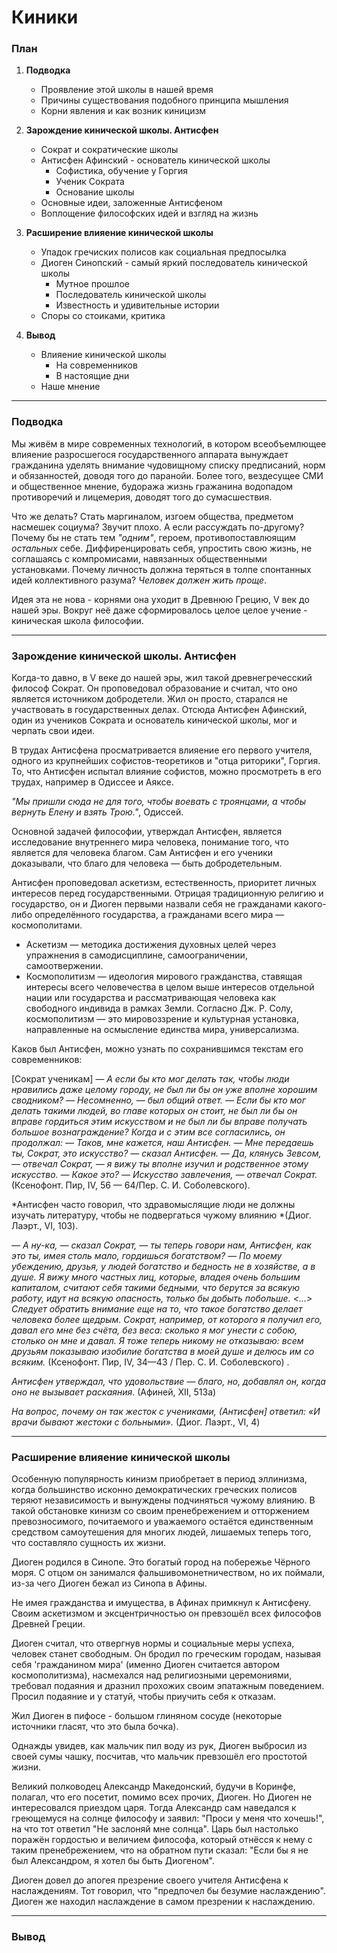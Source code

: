 # Киники
### План
1. **Подводка**
	- Проявление этой школы в нашей время
	- Причины существования подобного принципа мышления
	- Корни явления и как возник киницизм
	
2. **Зарождение кинической школы. Антисфен**
	- Сократ и сократические школы
	- Антисфен Афинский - основатель кинической школы
		* Софистика, обучение у Горгия
		* Ученик Сократа
		* Основание школы
	- Основные идеи, заложенные Антисфеном
	- Воплощение философских идей и взгляд на жизнь

3. **Расширение влияение кинической школы**
	- Упадок гречиских полисов как социальная предпосылка
	- Диоген Синопский - самый яркий последователь кинической школы
		* Мутное прошлое
		* Последователь кинической школы
		* Известность и удивительные истории
	- Споры со стоиками, критика

4. **Вывод**
	- Влияение кинической школы
		* На современников
		* В настоящие дни
	- Наше мнение
---
### Подводка

Мы живём в мире современных технологий, в котором всеобъемлющее влияение разросшегося государственного аппарата вынуждает гражданина уделять внимание чудовищному списку предписаний, норм и обязанностей, доводя того до паранойи. Более того, вездесущее СМИ и общественное мнение, будоража жизнь гражанина водопадом противоречий и лицемерия, доводят того до сумасшествия.

Что же делать? Стать маргиналом, изгоем общества, предметом насмешек социума? Звучит плохо. А если рассуждать по-другому? Почему бы не стать тем *"одним"*, героем, противопоставлюящим *остальных* себе. Диффиренцировать себя, упростить свою жизнь, не соглашаясь с компромисами, навязанных общественными установками. Почему личность должна теряться в толпе спонтанных идей коллективного разума? *Человек должен жить проще*.

Идея эта не нова - корнями она уходит в Древнюю Грецию, V век до нашей эры. Вокруг неё даже сформировалось целое целое учение - киническая школа философии.

---
### Зарождение кинической школы. Антисфен

Когда-то давно, в V веке до нашей эры, жил такой древнегречесский философ Сократ. Он проповедовал образование и считал, что оно является источником добродетели. Жил он просто, старался не участвовать в государственных делах. Отсюда Антисфен Афинский, один из учеников Сократа и основатель кинической школы, мог и черпать свои идеи.

В трудах Антисфена просматривается влияение его первого учителя, одного из крупнейших софистов-теоретиков и "отца риторики", Горгия. То, что Антисфен испытал влияние софистов, можно просмотреть в его трудах, например в Одиссее и Аяксе.

*"Мы пришли сюда не для того, чтобы воевать с троянцами, а чтобы вернуть Елену и взять Трою."*, Одиссей.

Основной задачей философии, утверждал Антисфен, является исследование внутреннего мира человека, понимание того, что является для человека благом. Сам Антисфен и его ученики доказывали, что благо для человека — быть добродетельным.

Антисфен проповедовал аскетизм, естественность, приоритет личных интересов перед государственными. Отрицая традиционную религию и государство, он и Диоген первыми назвали себя не гражданами какого-либо определённого государства, а гражданами всего мира — космополитами. 

- Аскетизм — методика достижения духовных целей через упражнения в самодисциплине, самоограничении, самоотвержении.
- Космополитизм — идеология мирового гражданства, ставящая интересы всего человечества в целом выше интересов отдельной нации или государства и рассматривающая человека как свободного индивида в рамках Земли. Согласно Дж. Р. Солу, космополитизм — это мировоззрение и культурная установка, направленные на осмысление единства мира, универсализма. 

Каков был Антисфен, можно узнать по сохранившимся текстам его современников:

[Сократ ученикам]
*—  А если бы кто мог делать так, чтобы люди нравились даже целому городу, не был ли бы он уже вполне хорошим сводником?*
*— Несомненно, — был общий ответ.*
*— Если бы кто мог делать такими людей, во главе которых он стоит, не был ли бы он вправе гордиться этим искусством и не был ли бы вправе получать большое вознаграждение?*
*Когда и с этим все согласились, он продолжал:*
*— Таков, мне кажется, наш Антисфен.*
*— Мне передаешь ты, Сократ, это искусство? — сказал Антисфен.*
*— Да, клянусь Зевсом, — отвечал Сократ, — я вижу ты вполне изучил и родственное этому искусство.*
*— Какое это?*
*— Искусство завлечения, — отвечал Сократ.*
(Ксенофонт. Пир, IV, 56 — 64/Пер. С. И. Соболевского).

*Антисфен часто говорил, что здравомыслящие люди не должны изучать литературу, чтобы не подвергаться чужому влиянию *(Диог. Лаэрт., VI, 103).

*— А ну-ка, — сказал Сократ, — ты теперь говори нам, Антисфен, как это ты, имея столь мало, гордишься богатством?*
*— По моему убеждению, друзья, у людей богатство и бедность не в хозяйстве, а в душе. Я вижу много частных лиц, которые, владея очень большим капиталом, считают себя такими бедными, что берутся за всякую работу, идут на всякую опасность, только бы добыть побольше. <...> Следует обратить внимание еще на то, что такое богатство делает человека более щедрым. Сократ, например, от которого я получил его, давал его мне без счёта, без веса: сколько я мог унести с собою, столько он мне и давал. Я тоже теперь никому не отказываю: всем друзьям показываю изобилие богатства в моей душе и делюсь им со всяким.*
(Ксенофонт. Пир, IV, 34—43 / Пер. С. И. Соболевского) .

*Антисфен утверждал, что удовольствие — благо, но, добавлял он, когда оно не вызывает раскаяния*. (Афиней, XII, 513а)

*На вопрос, почему он так жесток с учениками, (Антисфен] ответил: «И врачи бывают жестоки с больными».* (Диог. Лаэрт., VI, 4)

---
### Расширение влияение кинической школы

Особенную популярность кинизм приобретает в период эллинизма, когда большинство исконно демократических греческих полисов теряют независимость и вынуждены подчиняться чужому влиянию. В такой обстановке кинизм со своим пренебрежением и отторжением превозносимого, почитаемого и уважаемого остаётся единственным средством самоутешения для многих людей, лишаемых теперь того, что составляло сущность их жизни.

Диоген родился в Синопе. Это богатый город на побережье Чёрного моря. С отцом он занимался фальшивомонетничеством, но их поймали, из-за чего Диоген бежал из Синопа в Афины.

Не имея гражданства и имущества, в Афинах примкнул к Антисфену. Своим аскетизмом и эксцентричностью он превзошёл всех философов Древней Греции.

Диоген считал, что отвергнув нормы и социальные меры успеха, человек станет свободным. Он бродил по греческим городам, называя себя 'гражданином мира' (именно Диоген считается автором космополитизма), насмехался над религиозными церемониями, требовал подаяния и дразнил прохожих своим эпатажным поведением. Просил подаяние и у статуй, чтобы приучить себя к отказам.

Жил Диоген в пифосе - большом глиняном сосуде (некоторые источники гласят, что это была бочка).

Однажды увидев, как мальчик пил воду из рук, Диоген выбросил из своей сумы чашку, посчитав, что мальчик превзошёл его простотой жизни.

Великий полководец Александр Македонский, будучи в Коринфе, полагал, что его посетит, помимо всех прочих, Диоген. Но Диоген не интересовался приездом царя. Тогда Александр сам наведался к греющемуся на солнце философу и заявил: "Проси у меня что хочешь!", на что тот ответил "Не заслоняй мне солнца". Царь был настолько поражён гордостью и величием философа, который отнёсся к нему с таким пренебрежением, что на обратном пути сказал: "Если бы я не был Александром, я хотел бы быть Диогеном".

Диоген довел до апогея презрение своего учителя Антисфена к наслаждениям. Тот говорил, что "предпочел бы безумие наслаждению". Диоген же находил наслаждение в самом презрении к наслаждению.

---
### Вывод

